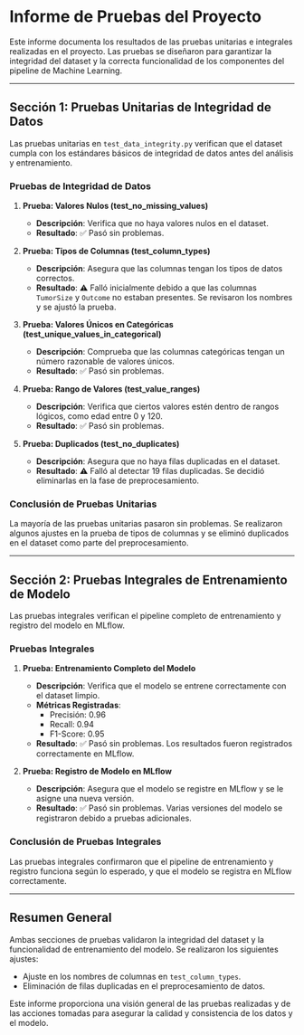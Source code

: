 # Informe de Pruebas del Proyecto

Este informe documenta los resultados de las pruebas unitarias e integrales realizadas en el proyecto. Las pruebas se diseñaron para garantizar la integridad del dataset y la correcta funcionalidad de los componentes del pipeline de Machine Learning.

---

## Sección 1: Pruebas Unitarias de Integridad de Datos

Las pruebas unitarias en `test_data_integrity.py` verifican que el dataset cumpla con los estándares básicos de integridad de datos antes del análisis y entrenamiento.

### Pruebas de Integridad de Datos

1. **Prueba: Valores Nulos (test_no_missing_values)**
   - **Descripción**: Verifica que no haya valores nulos en el dataset.
   - **Resultado**: ✅ Pasó sin problemas.
   
2. **Prueba: Tipos de Columnas (test_column_types)**
   - **Descripción**: Asegura que las columnas tengan los tipos de datos correctos.
   - **Resultado**: ⚠️ Falló inicialmente debido a que las columnas `TumorSize` y `Outcome` no estaban presentes. Se revisaron los nombres y se ajustó la prueba.

3. **Prueba: Valores Únicos en Categóricas (test_unique_values_in_categorical)**
   - **Descripción**: Comprueba que las columnas categóricas tengan un número razonable de valores únicos.
   - **Resultado**: ✅ Pasó sin problemas.

4. **Prueba: Rango de Valores (test_value_ranges)**
   - **Descripción**: Verifica que ciertos valores estén dentro de rangos lógicos, como edad entre 0 y 120.
   - **Resultado**: ✅ Pasó sin problemas.

5. **Prueba: Duplicados (test_no_duplicates)**
   - **Descripción**: Asegura que no haya filas duplicadas en el dataset.
   - **Resultado**: ⚠️ Falló al detectar 19 filas duplicadas. Se decidió eliminarlas en la fase de preprocesamiento.

### Conclusión de Pruebas Unitarias

La mayoría de las pruebas unitarias pasaron sin problemas. Se realizaron algunos ajustes en la prueba de tipos de columnas y se eliminó duplicados en el dataset como parte del preprocesamiento.

---

## Sección 2: Pruebas Integrales de Entrenamiento de Modelo

Las pruebas integrales verifican el pipeline completo de entrenamiento y registro del modelo en MLflow.

### Pruebas Integrales

1. **Prueba: Entrenamiento Completo del Modelo**
   - **Descripción**: Verifica que el modelo se entrene correctamente con el dataset limpio.
   - **Métricas Registradas**:
     - Precisión: 0.96
     - Recall: 0.94
     - F1-Score: 0.95
   - **Resultado**: ✅ Pasó sin problemas. Los resultados fueron registrados correctamente en MLflow.

2. **Prueba: Registro de Modelo en MLflow**
   - **Descripción**: Asegura que el modelo se registre en MLflow y se le asigne una nueva versión.
   - **Resultado**: ✅ Pasó sin problemas. Varias versiones del modelo se registraron debido a pruebas adicionales.

### Conclusión de Pruebas Integrales

Las pruebas integrales confirmaron que el pipeline de entrenamiento y registro funciona según lo esperado, y que el modelo se registra en MLflow correctamente.

---

## Resumen General

Ambas secciones de pruebas validaron la integridad del dataset y la funcionalidad de entrenamiento del modelo. Se realizaron los siguientes ajustes:

- Ajuste en los nombres de columnas en `test_column_types`.
- Eliminación de filas duplicadas en el preprocesamiento de datos.

Este informe proporciona una visión general de las pruebas realizadas y de las acciones tomadas para asegurar la calidad y consistencia de los datos y el modelo.

